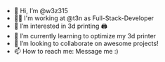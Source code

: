 - 👋 Hi, I’m @w3z315
- 👨‍💻 I'm working at @t3n as Full-Stack-Developer
- 👀 I’m interested in 3d printing 🖨
- 🌱 I’m currently learning to optimize my 3d printer
- 💞️ I’m looking to collaborate on awesome projects!
- 📫 How to reach me: Message me :)

<!---
w3z315/w3z315 is a ✨ special ✨ repository because its `README.md` (this file) appears on your GitHub profile.
You can click the Preview link to take a look at your changes.
--->
